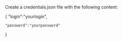 Create a credentials.json file with the following content:

{
    "login":"yourlogin",
    
    "password":"yourpassword"
}
